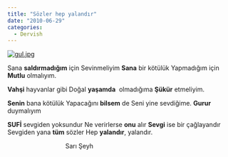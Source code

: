 ```yaml
---
title: "Sözler hep yalandır"
date: "2010-06-29"
categories: 
  - Dervish
---
```


[![gul.jpg](/uploads/2010/06/gul-1.jpg)](/uploads/2010/06/gul-1.jpg "gul.jpg")

Sana **saldırmadığım** için Sevinmeliyim **Sana** bir kötülük Yapmadığım için **Mutlu** olmalıyım.

**Vahşi** hayvanlar gibi Doğal **yaşamda**  olmadığıma **Şükür** etmeliyim.

**Senin** bana kötülük Yapacağını **bilsem** de Seni yine sevdiğime. **Gurur** duymalıyım

**SUFİ** sevgiden yoksundur Ne verirlerse **onu** alır **Sevgi** ise bir çağlayandır Sevgiden yana **tüm** sözler Hep **yalandır**, yalandır.

                                 Sarı Şeyh
